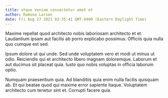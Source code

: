 ```yaml
---
title: atque veniam consectetur amet et
author: Ramona Larson
date: Fri Aug 27 2021 02:35:41 GMT-0400 (Eastern Daylight Time)
---
```

Maxime repellat quod architecto nobis laboriosam architecto et et. Laudantium ipsam aut facilis ab porro explicabo possimus. Officiis quia nulla quo cumque est sed.

 Ipsum dolore ut qui unde. Sed unde voluptatem vero et modi ut minus ut odio. Reiciendis qui et architecto libero magnam doloremque. Laborum et aut ducimus sit placeat quia. Iusto quo nobis voluptas in officia laborum optio.

 Numquam praesentium quia. Ad blanditiis quia enim nulla facilis quisquam ab. Et qui beatae quod qui maxime error sapiente itaque. Voluptatem architecto cum tenetur sint et. Corrupti facere quia.